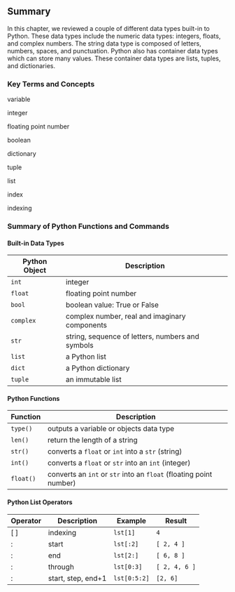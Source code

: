 
## Summary
In this chapter, we reviewed a couple of different data types built-in to Python. These data types include the numeric data types: integers, floats, and complex numbers. The string data type is composed of letters, numbers, spaces, and punctuation. Python also has container data types which can store many values. These container data types are lists, tuples, and dictionaries.
### Key Terms and Concepts
variable

integer

floating point number

boolean

dictionary

tuple

list

index

indexing
### Summary of Python Functions and Commands
#### Built-in Data Types

| Python Object | Description |
| --- | --- |
| ```int``` | integer |
| ```float``` | floating point number |
| ```bool``` | boolean value: True or False |
| ```complex``` | complex number, real and imaginary components |
| ```str``` | string, sequence of letters, numbers and symbols |
| ```list``` | a Python list |
| ```dict``` | a Python dictionary |
| ```tuple``` | an immutable list |

#### Python Functions

| Function | Description |
| --- | --- |
| ```type()``` | outputs a variable or objects data type |
| ```len()``` | return the length of a string
| ```str()``` | converts a ```float``` or ```int``` into a ```str``` (string)
| ```int()``` | converts a ```float``` or ```str``` into an ```int``` (integer)
| ```float()``` | converts an ```int``` or ```str``` into an ```float``` (floating point number)

#### Python List Operators

| Operator | Description | Example | Result |
| --- | --- | ---- | --- |
| [ ] | indexing | ```lst[1]``` | ```4``` |
| : | start | ```lst[:2]``` | ```[ 2, 4 ]``` |
| : | end | ```lst[2:]``` | ```[ 6, 8 ]``` |
| : | through | ```lst[0:3]``` | ```[ 2, 4, 6 ]``` |
| : | start, step, end+1 | ```lst[0:5:2]``` | ```[2, 6]``` |
 

